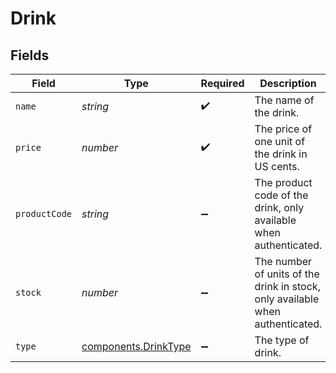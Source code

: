 # Drink


## Fields

| Field                                                                         | Type                                                                          | Required                                                                      | Description                                                                   | Example                                                                       |
| ----------------------------------------------------------------------------- | ----------------------------------------------------------------------------- | ----------------------------------------------------------------------------- | ----------------------------------------------------------------------------- | ----------------------------------------------------------------------------- |
| `name`                                                                        | *string*                                                                      | :heavy_check_mark:                                                            | The name of the drink.                                                        | Old Fashioned                                                                 |
| `price`                                                                       | *number*                                                                      | :heavy_check_mark:                                                            | The price of one unit of the drink in US cents.                               | 1000                                                                          |
| `productCode`                                                                 | *string*                                                                      | :heavy_minus_sign:                                                            | The product code of the drink, only available when authenticated.             | AC-A2DF3                                                                      |
| `stock`                                                                       | *number*                                                                      | :heavy_minus_sign:                                                            | The number of units of the drink in stock, only available when authenticated. |                                                                               |
| `type`                                                                        | [components.DrinkType](../../models/components/drinktype.md)                  | :heavy_minus_sign:                                                            | The type of drink.                                                            |                                                                               |